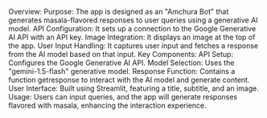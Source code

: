 Overview:
Purpose: The app is designed as an "Amchura Bot" that generates masala-flavored responses to user queries using a generative AI model.
API Configuration: It sets up a connection to the Google Generative AI API with an API key.
Image Integration: It displays an image at the top of the app.
User Input Handling: It captures user input and fetches a response from the AI model based on that input.
Key Components:
API Setup: Configures the Google Generative AI API.
Model Selection: Uses the "gemini-1.5-flash" generative model.
Response Function: Contains a function getresponse to interact with the AI model and generate content.
User Interface: Built using Streamlit, featuring a title, subtitle, and an image.
Usage:
Users can input queries, and the app will generate responses flavored with masala, enhancing the interaction experience.
